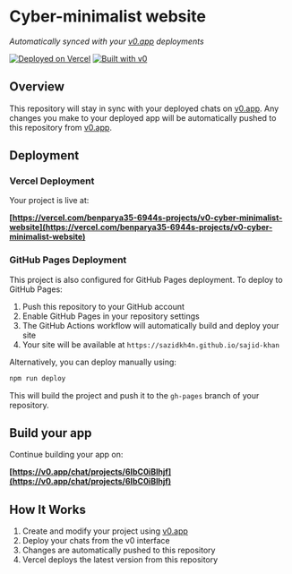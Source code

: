 # Cyber-minimalist website

*Automatically synced with your [v0.app](https://v0.app) deployments*

[![Deployed on Vercel](https://img.shields.io/badge/Deployed%20on-Vercel-black?style=for-the-badge&logo=vercel)](https://vercel.com/benparya35-6944s-projects/v0-cyber-minimalist-website)
[![Built with v0](https://img.shields.io/badge/Built%20with-v0.app-black?style=for-the-badge)](https://v0.app/chat/projects/6IbC0iBlhjf)

## Overview

This repository will stay in sync with your deployed chats on [v0.app](https://v0.app).
Any changes you make to your deployed app will be automatically pushed to this repository from [v0.app](https://v0.app).

## Deployment

### Vercel Deployment

Your project is live at:

**[https://vercel.com/benparya35-6944s-projects/v0-cyber-minimalist-website](https://vercel.com/benparya35-6944s-projects/v0-cyber-minimalist-website)**

### GitHub Pages Deployment

This project is also configured for GitHub Pages deployment. To deploy to GitHub Pages:

1. Push this repository to your GitHub account
2. Enable GitHub Pages in your repository settings
3. The GitHub Actions workflow will automatically build and deploy your site
4. Your site will be available at `https://sazidkh4n.github.io/sajid-khan`

Alternatively, you can deploy manually using:

```bash
npm run deploy
```

This will build the project and push it to the `gh-pages` branch of your repository.

## Build your app

Continue building your app on:

**[https://v0.app/chat/projects/6IbC0iBlhjf](https://v0.app/chat/projects/6IbC0iBlhjf)**

## How It Works

1. Create and modify your project using [v0.app](https://v0.app)
2. Deploy your chats from the v0 interface
3. Changes are automatically pushed to this repository
4. Vercel deploys the latest version from this repository
